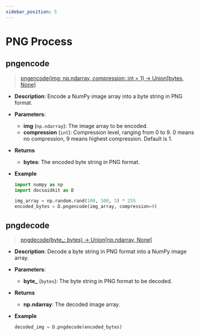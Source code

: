 ```yaml
---
sidebar_position: 5
---
```


# PNG Process

## pngencode

> [pngencode(img: np.ndarray, compression: int = 1) -> Union[bytes, None]](https://github.com/DocsaidLab/DocsaidKit/blob/71170598902b6f8e89a969f1ce27ed4fd05b2ff2/docsaidkit/vision/improc.py#L80)

- **Description**: Encode a NumPy image array into a byte string in PNG format.

- **Parameters**:
  - **img** (`np.ndarray`): The image array to be encoded.
  - **compression** (`int`): Compression level, ranging from 0 to 9. 0 means no compression, 9 means highest compression. Default is 1.

- **Returns**
    - **bytes**: The encoded byte string in PNG format.

- **Example**

    ```python
    import numpy as np
    import docsaidkit as D

    img_array = np.random.rand(100, 100, 3) * 255
    encoded_bytes = D.pngencode(img_array, compression=9)
    ```

## pngdecode

> [pngdecode(byte_: bytes) -> Union[np.ndarray, None]](https://github.com/DocsaidLab/DocsaidKit/blob/71170598902b6f8e89a969f1ce27ed4fd05b2ff2/docsaidkit/vision/improc.py#L91)

- **Description**: Decode a byte string in PNG format into a NumPy image array.

- **Parameters**:
  - **byte_** (`bytes`): The byte string in PNG format to be decoded.

- **Returns**
    - **np.ndarray**: The decoded image array.

- **Example**

    ```python
    decoded_img = D.pngdecode(encoded_bytes)
    ```

